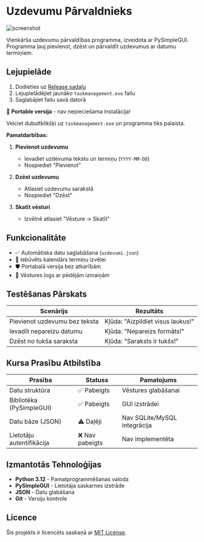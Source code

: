 # Uzdevumu Pārvaldnieks

![screenshot](https://github.com/user-attachments/assets/63284bda-b1b9-4d97-8ae2-4ef0b0e0c0ab)

Vienkārša uzdevumu pārvaldības programma, izveidota ar PySimpleGUI. Programma ļauj pievienot, dzēst un pārvaldīt uzdevumus ar datumu termiņiem.


## Lejupielāde

1. Dodieties uz [Release sadaļu]([https://github.com/yourusername/task-manager/releases](https://github.com/nils59/taskmanagement/releases/tag/1.0))
2. Lejupielādējiet jaunāko `taskmanagement.exe` failu
3. Saglabājiet failu savā datorā


🚀 **Portable versija** - nav nepieciešama instalācija!  

Veiciet dubultklikšķi uz `taskmanagement.exe` un programma tiks palaista.


**Pamatdarbības:**
1. **Pievienot uzdevumu**  
   - Ievadiet uzdevuma tekstu un termiņu (`YYYY-MM-DD`)  
   - Nospiediet "Pievienot"

2. **Dzēst uzdevumu**  
   - Atlasiet uzdevumu sarakstā  
   - Nospiediet "Dzēst"

3. **Skatīt vēsturi**  
   - Izvēlnē atlasiet "Vēsture → Skatīt"


## Funkcionalitāte
- ✅ Automātiska datu saglabāšana (`uzdevumi.json`)
- 📅 Iebūvēts kalendārs termiņu izvēlei
- 🛡️ Portabalā versija bez atkarībām
- 🔄 Vēstures logs ar pēdējām izmaiņām


## Testēšanas Pārskats

| Scenārijs                 | Rezultāts                         |
|---------------------------|-----------------------------------|
| Pievienot uzdevumu bez teksta | Kļūda: "Aizpildiet visus laukus!" |
| Ievadīt nepareizu datumu  | Kļūda: "Nepareizs formāts!"       |
| Dzēst no tukša saraksta   | Kļūda: "Saraksts ir tukšs!"       |


## Kursa Prasību Atbilstība

| Prasība                   | Statuss        | Pamatojums               |
|---------------------------|----------------|--------------------------|
| Datu struktūra            | ✅ Pabeigts    | Vēstures glabāšanai      |
| Bibliotēka (PySimpleGUI)  | ✅ Pabeigts    | GUI izstrādei            |
| Datu bāze (JSON)          | ⚠️ Daļēji     | Nav SQLite/MySQL integrācija |
| Lietotāju autentifikācija | ❌ Nav pabeigts | Nav implementēta         |


## Izmantotās Tehnoloģijas
- **Python 3.12** - Pamatprogrammēšanas valoda  
- **PySimpleGUI** - Lietotāja saskarnes izstrāde  
- **JSON** - Datu glabāšana  
- **Git** - Versiju kontrole  


## Licence
Šis projekts ir licencēts saskaņā ar [MIT License](LICENSE).
